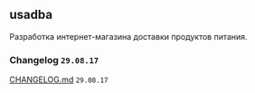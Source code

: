 ## usadba
Разработка интернет-магазина доставки продуктов питания.


### Changelog   `29.08.17`
[CHANGELOG.md](https://github.com/bymind/usadba/blob/master/CHANGELOG.md) `29.08.17`
